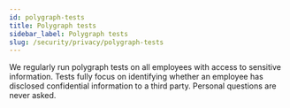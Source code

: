 ```yaml
---
id: polygraph-tests
title: Polygraph tests
sidebar_label: Polygraph tests
slug: /security/privacy/polygraph-tests
---
```


We regularly run polygraph tests on all employees with access to sensitive information.
Tests fully focus on identifying whether an employee has disclosed confidential information
to a third party. Personal questions are never asked.
